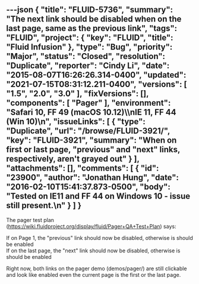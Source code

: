 ---json
{
  "title": "FLUID-5736",
  "summary": "The next link should be disabled when on the last page, same as the previous link",
  "tags": "FLUID",
  "project": {
    "key": "FLUID",
    "title": "Fluid Infusion"
  },
  "type": "Bug",
  "priority": "Major",
  "status": "Closed",
  "resolution": "Duplicate",
  "reporter": "Cindy Li",
  "date": "2015-08-07T16:26:26.314-0400",
  "updated": "2021-07-15T08:31:12.211-0400",
  "versions": [
    "1.5",
    "2.0",
    "3.0"
  ],
  "fixVersions": [],
  "components": [
    "Pager"
  ],
  "environment": "Safari 10, FF 49 (macOS 10.12)\\\nIE 11, FF 44 (Win 10)\n",
  "issueLinks": [
    {
      "type": "Duplicate",
      "url": "/browse/FLUID-3921/",
      "key": "FLUID-3921",
      "summary": "When on first or last page, \"previous\" and \"next\" links, respectively, aren't grayed out"
    }
  ],
  "attachments": [],
  "comments": [
    {
      "id": "23900",
      "author": "Jonathan Hung",
      "date": "2016-02-10T15:41:37.873-0500",
      "body": "Tested on IE11 and FF 44 on Windows 10 - issue still present.\n"
    }
  ]
}
---
The pager test plan (<https://wiki.fluidproject.org/display/fluid/Pager+QA+Test+Plan>) says:&#x20;

If on Page 1, the "previous" link should now be disabled, otherwise is should be enabled\
If on the last page, the "next" link should now be disabled, otherwise is should be enabled

Right now, both links on the pager demo (demos/pager/) are still clickable and look like enabled even the current page is the first or the last page.

        